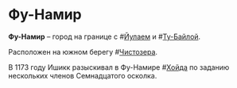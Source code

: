 # Фу-Намир

**Фу-Намир** – город на границе с #[Йулаем](locations/yulay) и #[Ту-Байлой](locations/tu-bayla).

Расположен на южном берегу #[Чистозера](locations/purelake).

В 1173 году Ишикк разыскивал в Фу-Намире #[Хойда](characters/wit) по заданию нескольких членов Семнадцатого осколка.

